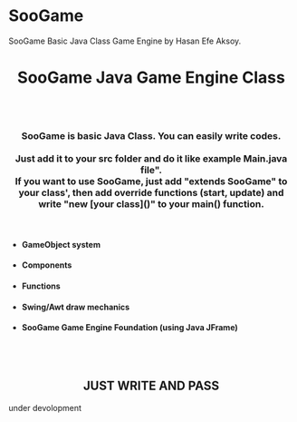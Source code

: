 # SooGame
SooGame Basic Java Class Game Engine by Hasan Efe Aksoy.

<center><h1><b>SooGame Java Game Engine Class</b></h1></center>
<br>
<br>
<center><p><h3>SooGame is basic Java Class. You can easily write codes.<br><br>Just add it to your src folder and do it like example Main.java file".<br>If you want to use SooGame, just add "extends SooGame" to your class', then add override functions (start, update) and write "new [your class]()" to your main() function.</h3></p></center>
<br>
<ul>
  <li><h4>GameObject system</h4></li>
  <li><h4>Components</h4></li>
  <li><h4>Functions</h4></li>
  <li><h4>Swing/Awt draw mechanics</h4></li>
  <li><h4>SooGame Game Engine Foundation (using Java JFrame)</h4></li>
</ul>
<br>
<br>
<center><h2>JUST WRITE AND PASS</h2></center>
under devolopment
